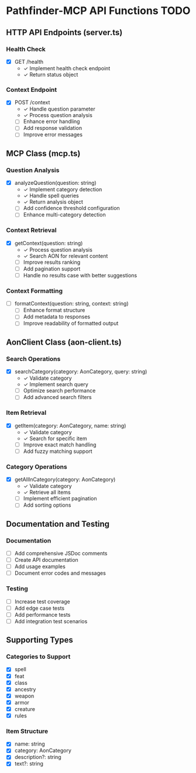 # Pathfinder-MCP API Functions TODO

## HTTP API Endpoints (server.ts)

### Health Check
- [x] GET /health
  - ✓ Implement health check endpoint
  - ✓ Return status object

### Context Endpoint
- [x] POST /context
  - ✓ Handle question parameter
  - ✓ Process question analysis
  - [ ] Enhance error handling
  - [ ] Add response validation
  - [ ] Improve error messages

## MCP Class (mcp.ts)

### Question Analysis
- [x] analyzeQuestion(question: string)
  - ✓ Implement category detection
  - ✓ Handle spell queries
  - ✓ Return analysis object
  - [ ] Add confidence threshold configuration
  - [ ] Enhance multi-category detection

### Context Retrieval
- [x] getContext(question: string)
  - ✓ Process question analysis
  - ✓ Search AON for relevant content
  - [ ] Improve results ranking
  - [ ] Add pagination support
  - [ ] Handle no results case with better suggestions

### Context Formatting
- [ ] formatContext(question: string, context: string)
  - [ ] Enhance format structure
  - [ ] Add metadata to responses
  - [ ] Improve readability of formatted output

## AonClient Class (aon-client.ts)

### Search Operations
- [x] searchCategory(category: AonCategory, query: string)
  - ✓ Validate category
  - ✓ Implement search query
  - [ ] Optimize search performance
  - [ ] Add advanced search filters

### Item Retrieval
- [x] getItem(category: AonCategory, name: string)
  - ✓ Validate category
  - ✓ Search for specific item
  - [ ] Improve exact match handling
  - [ ] Add fuzzy matching support

### Category Operations
- [x] getAllInCategory(category: AonCategory)
  - ✓ Validate category
  - ✓ Retrieve all items
  - [ ] Implement efficient pagination
  - [ ] Add sorting options

## Documentation and Testing

### Documentation
- [ ] Add comprehensive JSDoc comments
- [ ] Create API documentation
- [ ] Add usage examples
- [ ] Document error codes and messages

### Testing
- [ ] Increase test coverage
- [ ] Add edge case tests
- [ ] Add performance tests
- [ ] Add integration test scenarios

## Supporting Types

### Categories to Support
- [x] spell
- [x] feat
- [x] class
- [x] ancestry
- [x] weapon
- [x] armor
- [x] creature
- [x] rules

### Item Structure
- [x] name: string
- [x] category: AonCategory
- [x] description?: string
- [x] text?: string 